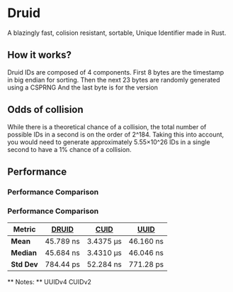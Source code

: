 # Druid
A blazingly fast, colision resistant, sortable, Unique Identifier made in Rust.
## How it works?
Druid IDs are composed of 4 components.
First 8 bytes are the timestamp in big endian for sorting.
Then the next 23 bytes are randomly generated using a CSPRNG
And the last byte is for the version
## Odds of collision
While there is a theoretical chance of a collision, the total number of possible IDs in a second is on the order of 2^184. Taking this into account, you would need to generate approximately 5.55×10^26 IDs in a single second to have a 1% chance of a collision.
## Performance
### Performance Comparison
### Performance Comparison

| Metric             | **[DRUID]()**       | **[CUID](https://github.com/mplanchard/cuid-rust)**        | **[UUID](https://github.com/uuid-rs/uuid)**          |
|--------------------|-----------------|-----------------|-------------------|
| **Mean**           | 45.789 ns       |  	3.4375 µs    | 46.160 ns         |
| **Median**         | 45.684 ns       | 3.4310 µs       | 46.046 ns         |
| **Std Dev**        | 784.44 ps       | 52.284 ns       | 771.28 ps         |


** Notes: **
UUIDv4
CUIDv2
